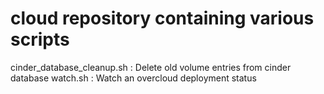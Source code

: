 # cloud repository containing various scripts


cinder_database_cleanup.sh : Delete old volume  entries from cinder database
watch.sh : Watch an overcloud deployment status
